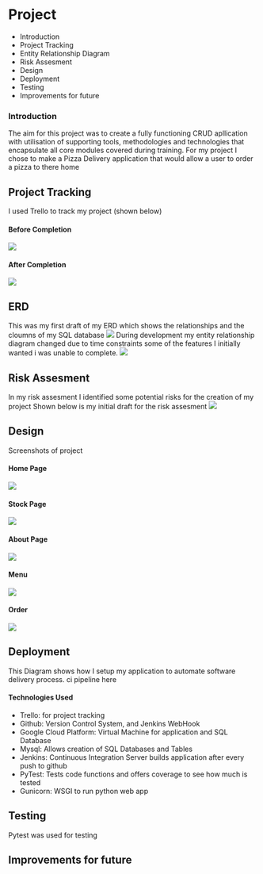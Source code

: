 # Project

* Introduction
* Project Tracking
* Entity Relationship Diagram
* Risk Assesment 
* Design
* Deployment
* Testing
* Improvements for future 

### Introduction
The aim for this project was to create a fully functioning CRUD apllication with utilisation of supporting tools, methodologies and technologies that encapsulate all core modules covered during training.
For my project I chose to make a Pizza Delivery application that would allow a user to order a pizza to there home


## Project Tracking
I used Trello to track my project (shown below)
#### Before Completion
![](Documents/TrelloBoard.PNG)
#### After Completion
![](Documents/Trello2.PNG)


## ERD
This was my first draft of my ERD which shows  the relationships and the cloumns of my SQL database
![](Documents/erd1.png)
During development my entity relationship diagram changed due to time constraints some of the features I initially wanted i was unable to complete.
![](Documents/erd2.png)
## Risk Assesment
In my risk assesment I identified some potential risks for the creation of my project 
Shown below is my initial draft for the risk assesment
![](Documents/Riskassesment.PNG)

## Design
Screenshots of project
#### Home Page
![](Documents/Home.PNG)
#### Stock Page
![](Documents/stock.PNG)
#### About Page
![](Documents/about.PNG)
#### Menu
![](Documents/menu.PNG)
#### Order
![](Documents/Orderee.PNG)


## Deployment
This Diagram shows how I setup my application  to automate software delivery process.
ci pipeline here
#### Technologies Used
* Trello: for project tracking
* Github: Version Control System, and Jenkins WebHook
* Google Cloud Platform: Virtual Machine for application and SQL Database
* Mysql: Allows creation of SQL Databases and Tables
* Jenkins: Continuous Integration Server builds application after every push to github
* PyTest: Tests code functions and offers coverage to see how much is tested
* Gunicorn: WSGI to run python web app


## Testing
Pytest was used for testing 
## Improvements for future




